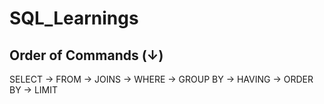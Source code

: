 # SQL_Learnings

## Order of Commands (↓)
SELECT →
FROM →
JOINS →
WHERE →
GROUP BY →
HAVING →
ORDER BY →
LIMIT

